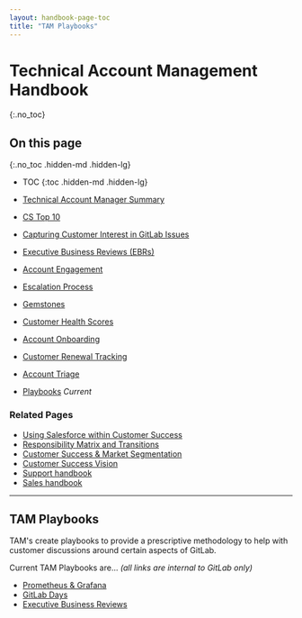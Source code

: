 ```yaml
---
layout: handbook-page-toc
title: "TAM Playbooks"
---
```


# Technical Account Management Handbook
{:.no_toc}

## On this page
{:.no_toc .hidden-md .hidden-lg}

- TOC
{:toc .hidden-md .hidden-lg}

- [Technical Account Manager Summary](/handbook/customer-success/tam/)
- [CS Top 10](/handbook/customer-success/tam/cs-top-10/)
- [Capturing Customer Interest in GitLab Issues](/handbook/customer-success/tam/customer-issue-interest/)
- [Executive Business Reviews (EBRs)](/handbook/customer-success/tam/ebr/)
- [Account Engagement](/handbook/customer-success/tam/engagement/)
- [Escalation Process](/handbook/customer-success/tam/escalations/)
- [Gemstones](/handbook/customer-success/tam/gemstones/)
- [Customer Health Scores](/handbook/customer-success/tam/health-scores/)
- [Account Onboarding](/handbook/customer-success/tam/onboarding/)
- [Customer Renewal Tracking](/handbook/customer-success/tam/renewals/)
- [Account Triage](/handbook/customer-success/tam/triage/)
- [Playbooks](/handbook/customer-success/tam/playbooks/) *Current*

### Related Pages

- [Using Salesforce within Customer Success](/handbook/customer-success/using-salesforce-within-customer-success/)
- [Responsibility Matrix and Transitions](/handbook/customer-success/#responsibility-matrix-and-transitions/)
- [Customer Success & Market Segmentation](/handbook/customer-success/#customer-success--market-segmentation/)
- [Customer Success Vision](/handbook/customer-success/vision/)
- [Support handbook](/handbook/support/)
- [Sales handbook](/handbook/sales/)

---

## TAM Playbooks

TAM's create playbooks to provide a prescriptive methodology to help with customer discussions around certain aspects of GitLab.

Current TAM Playbooks are... *(all links are internal to GitLab only)*
* [Prometheus & Grafana](https://drive.google.com/open?id=1pEu4FxYE8gPAMKGaTDOtdMMfoEKjsfBQ)
* [GitLab Days](https://drive.google.com/open?id=1LrAW0HI-8SiPzgqCfMCy2mf9XYvkWOKG)
* [Executive Business Reviews](https://drive.google.com/open?id=1wQp59jG8uw_UtdNV5vXQjlfC9g5sRD5K)